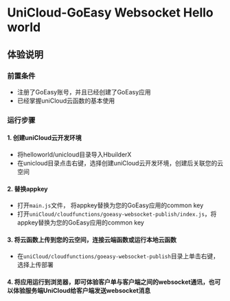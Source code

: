 # UniCloud-GoEasy Websocket Hello world


## 体验说明

### 前置条件
* 注册了GoEasy账号，并且已经创建了GoEasy应用
* 已经掌握uniCloud云函数的基本使用

### 运行步骤

#### 1. 创建uniCloud云开发环境
* 将helloworld/unicloud目录导入HbuilderX
* 在unicloud目录点击右键，选择创建uniCloud云开发环境，创建后关联您的云空间

#### 2. 替换appkey
* 打开`main.js`文件， 将appkey替换为您的GoEasy应用的common key
* 打开`uniCloud/cloudfunctions/goeasy-websocket-publish/index.js`，将appkey替换为您的GoEasy应用的common key

#### 3. 将云函数上传到您的云空间，连接云端函数或运行本地云函数
* 在`uniCloud/cloudfunctions/goeasy-websocket-publish`目录上单击右键，选择上传部署

#### 4. 将应用运行到浏览器，即可体验客户单与客户端之间的websocket通讯，也可以体验服务端UniCloud给客户端发送websocket消息





